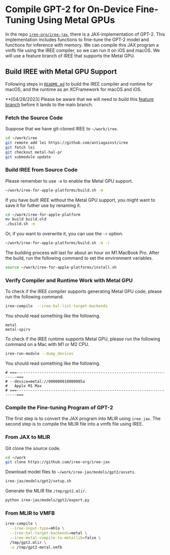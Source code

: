 # Compile GPT-2 for On-Device Fine-Tuning Using Metal GPUs

In the repo [`iree-org/iree-jax`](https://github.com/iree-org/iree-jax/tree/main/models/gpt2), there is a JAX-implementation of GPT-2. This implementation includes functions to fine-tune the GPT-2 model and functions for inference with memory. We can compile this JAX program a vmfb file using the IREE compiler, so we can run it on iOS and macOS.  We will use a feature branch of IREE that supports the Metal GPU.

## Build IREE with Metal GPU Support

Following steps in [`README.md`](/README.md) to build the IREE compiler and runtime for macOS, and the runtime as an XCFramework for macOS and iOS.

\*\*\[04/26/2023\] Please be aware that we will need to build this [feature branch](https://github.com/antiagainst/iree/tree/metal-hal-pr) before it lands to the main branch.

### Fetch the Source Code

Suppose that we have git-cloned IREE to `~/work/iree`.

```bash
cd ~/work/iree
git remote add lei https://github.com/antiagainst/iree
git fetch lei
git checkout metal-hal-pr
git submodule update
```

### Build IREE from Source Code

Please remember to use `-m` to enable the Metal GPU support.

```bash
~/work/iree-for-apple-platforms/build.sh -m
```

If you have built IREE without the Metal GPU support, you might want to save it for futher use by renaming it.

```bash
cd ~/work/iree-for-apple-platform
mv build build.old
./build.sh -m
```

Or, if you want to overwrite it, you can use the `-r` option.

```bash
~/work/iree-for-apple-platforms/build.sh -m -r
```

The building process will last for about an hour on M1 MacBook Pro.  After the build, run the following command to set the environment variables.

```bash
source ~/work/iree-for-apple-platforms/install.sh
```

### Verify Compiler and Runtime Work with Metal GPU

To check if the IREE compiler supports generating Metal GPU code, please run the following command.

```bash
iree-compile  --iree-hal-list-target-backends
```

You should read something like the following.

```
metal
metal-spirv
```

To check if the IREE runtime supports Metal GPU, please run the following command on a Mac with M1 or M2 CPU.

```bash
iree-run-module --dump_devices
```

You should read something like the following.

```
# ===----------------------------------------------------------------------===
# --device=metal://000000010000095a
#   Apple M1 Max
# ===----------------------------------------------------------------------===
```

### Compile the Fine-tuning Program of GPT-2

The first step is to convert the JAX program into MLIR using `iree.jax`.  The second step is to compile the MLIR file into a vmfb file using IREE.

### From JAX to MLIR

Git clone the source code.

```bash
cd ~/work
git clone https://github.com/iree-org/iree-jax
```

Download model files to `~/work/iree-jax/models/gpt2/assets`.

```bash
iree-jax/models/gpt2/setup.sh
```

Generate the MLIR file `/tmp/gpt2.mlir`.

```bash
python iree-jax/models/gpt2/export.py
```

### From MLIR to VMFB

```bash
iree-compile \
  --iree-input-type=mhlo \
  --iree-hal-target-backends=metal \
  --iree-metal-compile-to-metallib=false \
  /tmp/gpt2.mlir \
  -o /tmp/gpt2-metal.vmfb
```
